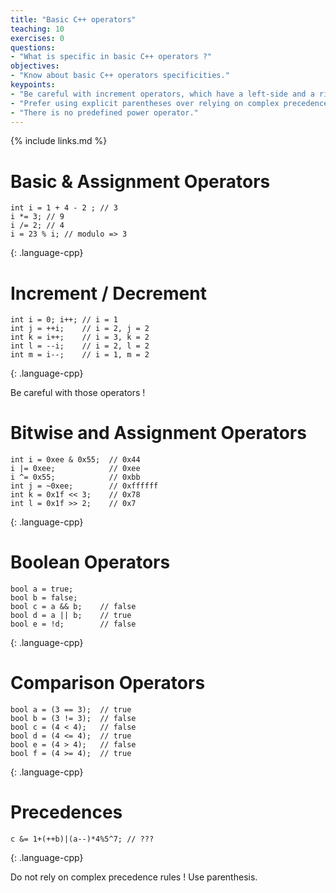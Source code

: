 ```yaml
---
title: "Basic C++ operators"
teaching: 10
exercises: 0
questions:
- "What is specific in basic C++ operators ?"
objectives:
- "Know about basic C++ operators specificities."
keypoints:
- "Be careful with increment operators, which have a left-side and a right-side version."
- "Prefer using explicit parentheses over relying on complex precedence rules."
- "There is no predefined power operator."
---
```


{% include links.md %}

# Basic & Assignment Operators

~~~
int i = 1 + 4 - 2 ; // 3
i *= 3; // 9
i /= 2; // 4
i = 23 % i; // modulo => 3
~~~
{: .language-cpp}

# Increment / Decrement

~~~
int i = 0; i++; // i = 1
int j = ++i;    // i = 2, j = 2
int k = i++;    // i = 3, k = 2
int l = --i;    // i = 2, l = 2
int m = i--;    // i = 1, m = 2
~~~
{: .language-cpp}

Be careful with those operators !

# Bitwise and Assignment Operators

~~~
int i = 0xee & 0x55;  // 0x44
i |= 0xee;            // 0xee
i ^= 0x55;            // 0xbb
int j = ~0xee;        // 0xffffff
int k = 0x1f << 3;    // 0x78
int l = 0x1f >> 2;    // 0x7
~~~
{: .language-cpp}

# Boolean Operators

~~~
bool a = true;
bool b = false;
bool c = a && b;    // false
bool d = a || b;    // true
bool e = !d;        // false
~~~
{: .language-cpp}

# Comparison Operators

~~~
bool a = (3 == 3);  // true
bool b = (3 != 3);  // false
bool c = (4 < 4);   // false
bool d = (4 <= 4);  // true
bool e = (4 > 4);   // false
bool f = (4 >= 4);  // true
~~~
{: .language-cpp}

# Precedences

~~~
c &= 1+(++b)|(a--)*4%5^7; // ???
~~~
{: .language-cpp}

Do not rely on complex precedence rules ! Use parenthesis.

